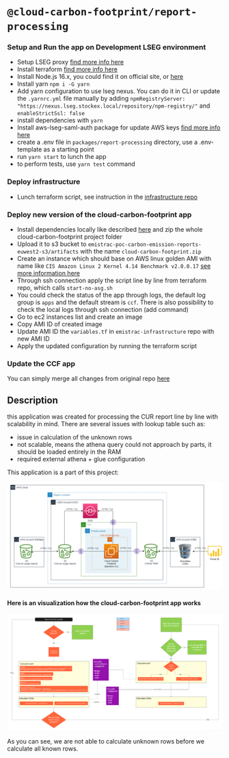 # `@cloud-carbon-footprint/report-processing`

### Setup and Run the app on Development LSEG environment

- Setup LSEG proxy [find more info here](https://lsegroup.sharepoint.com/:w:/r/teams/CarbonEmissionsTracking/Shared%20Documents/General/How+to+setup+development+environment.doc?d=w2aecb19a49a249199655b593adee86bc&csf=1&web=1&e=bG0KjO)
- Install terraform [find more info here](https://lsegroup.sharepoint.com/:w:/r/teams/CarbonEmissionsTracking/Shared%20Documents/General/How+to+setup+development+environment.doc?d=w2aecb19a49a249199655b593adee86bc&csf=1&web=1&e=bG0KjO)
- Install Node.js 16.x, you could find it on official site, or [here](https://nodejs.org/dist/latest-v16.x/)
- Install yarn ```npm i -G yarn```
- Add yarn configuration to use lseg nexus. You can do it in CLI or update the `.yarnrc.yml` file manually by adding `npmRegistryServer: "https://nexus.lseg.stockex.local/repository/npm-registry/"` and `enableStrictSsl: false`
- install dependencies with `yarn`
- Install aws-lseg-saml-auth package for update AWS keys [find more info here](https://lsegroup.sharepoint.com/:w:/r/teams/CarbonEmissionsTracking/Shared%20Documents/General/How+to+setup+development+environment.doc?d=w2aecb19a49a249199655b593adee86bc&csf=1&web=1&e=bG0KjO)
- create a .env file in `packages/report-processing` directory, use a .env-template as a starting point
- run `yarn start` to lunch the app
- to perform tests, use `yarn test` command


### Deploy infrastructure

* Lunch terraform script, see instruction in the [infrastructure repo](https://gitlab.dx1.lseg.com/app/app-50896/emistrac-infrastructure/-/tree/autoscaling-lseg/terraform)

### Deploy new version of the cloud-carbon-footprint app

* Install dependencies locally like described [here](#setup-and-run-the-app-on-development-lseg-environment) and zip the whole cloud-carbon-footprint project folder
* Upload it to s3 bucket to `emistrac-poc-carbon-emission-reports-euwest2-s3/artifacts` with the name `cloud-carbon-footprint.zip`
* Create an instance which should base on AWS linux golden AMI with name like `CIS Amazon Linux 2 Kernel 4.14 Benchmark v2.0.0.17` [see more information here](https://lsegdocs.lseg.stockex.local/pages/viewpage.action?spaceKey=CLOUD&title=AWS+AMI+Release+Info)
* Through ssh connection apply the script line by line from terraform repo, which calls `start-no-asg.sh`
* You could check the status of the app through logs, the default log group is `apps` and the default stream is `ccf`. There is also possibility to check the local logs through ssh connection (add command)  
* Go to ec2 instances list and create an image
* Copy AMI ID of created image
* Update AMI ID the `variables.tf` in `emistrac-infrastructure` repo with new AMI ID
* Apply the updated configuration by running the terraform script

### Update the CCF app
You can simply merge all changes from original repo [here](https://github.com/cloud-carbon-footprint/cloud-carbon-footprint)

## Description
this application was created for processing the CUR report line by line with scalability in mind.
There are several issues with lookup table such as:
- issue in calculation of the unknown rows
- not scalable, means the athena query could not approach by parts, it should be loaded entirely in the RAM
- required external athena + glue configuration

This application is a part of this project:

![img_1.png](../../img_1.png)

#### Here is an visualization how the cloud-carbon-footprint app works

![img_2.png](../../img_2.png)

As you can see, we are not able to calculate unknown rows before we calculate all known rows.

